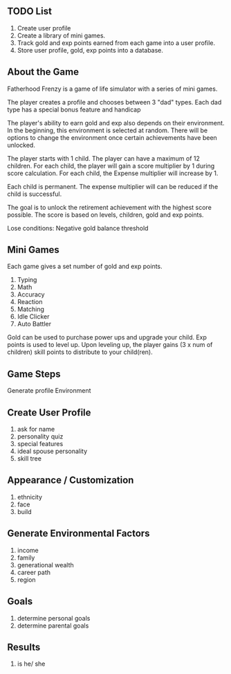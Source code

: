 ## TODO List

1. Create user profile
2. Create a library of mini games.
3. Track gold and exp points earned from each game into a user profile.
4. Store user profile, gold, exp points into a database.

## About the Game

Fatherhood Frenzy is a game of life simulator with a series of mini games.

The player creates a profile and chooses between 3 "dad" types.
Each dad type has a special bonus feature and handicap

The player's ability to earn gold and exp also depends on their environment.
In the beginning, this environment is selected at random.
There will be options to change the environment once certain achievements have been unlocked.

The player starts with 1 child. The player can have a maximum of 12 children.
For each child, the player will gain a score multiplier by 1 during score calculation.
For each child, the Expense multiplier will increase by 1.

Each child is permanent. The expense multiplier will can be reduced if the child is successful.

The goal is to unlock the retirement achievement with the highest score possible.
The score is based on levels, children, gold and exp points.

Lose conditions:
Negative gold balance threshold

## Mini Games

Each game gives a set number of gold and exp points.

1. Typing
2. Math
3. Accuracy
4. Reaction
5. Matching
6. Idle Clicker
7. Auto Battler

Gold can be used to purchase power ups and upgrade your child.
Exp points is used to level up.
Upon leveling up, the player gains (3 x num of children) skill points to distribute to your child(ren).

## Game Steps

Generate profile
Environment

## Create User Profile

1. ask for name
2. personality quiz
3. special features
4. ideal spouse personality
5. skill tree

## Appearance / Customization

1. ethnicity
2. face
3. build

## Generate Environmental Factors

1. income
2. family
3. generational wealth
4. career path
5. region

## Goals

1. determine personal goals
2. determine parental goals

## Results

1. is he/ she
